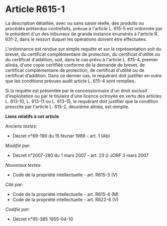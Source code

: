 # Article R615-1

La description détaillée, avec ou sans saisie réelle, des produits ou procédés prétendus contrefaits, prévue à l'article L.
615-5 est ordonnée par le président d'un des tribunaux de grande instance énumérés à l'article R. 631-2, dans le ressort
duquel les opérations doivent être effectuées.

L'ordonnance est rendue sur simple requête et sur la représentation soit du brevet, du certificat complémentaire de
protection, du certificat d'utilité ou du certificat d'addition, soit, dans le cas prévu à l'article L. 615-4, premier
alinéa, d'une copie certifiée conforme de la demande de brevet, de certificat complémentaire de protection, de certificat
d'utilité ou de certificat d'addition. Dans ce dernier cas, le requérant doit justifier en outre que les conditions prévues
audit article L. 615-4 sont remplies.

Si la requête est présentée par le concessionnaire d'un droit exclusif d'exploitation ou par le titulaire d'une licence
octroyée en vertu des articles L. 613-10, L. 613-11 ou L. 613-15, le requérant doit justifier que la condition prescrite par
l'article L. 615-2, deuxième alinéa, est remplie.

**Liens relatifs à cet article**

_Anciens textes_:

  - Décret n°69-190 du 15 février 1969 - art. 1 (Ab)

_Modifié par_:

  - Décret n°2007-280 du 1 mars 2007 - art. 23 () JORF 3 mars 2007

_Nouveaux textes_:

  - Code de la propriété intellectuelle - art. R615-3 (V)

_Cité par_:

  - Code de la propriété intellectuelle - art. R615-4 (M)
  - Code de la propriété intellectuelle - art. R622-6 (V)

_Codifié par_:

  - Décret n°95-385 1955-04-10
